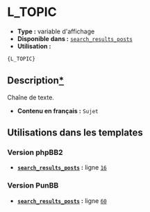 # L_TOPIC
* __Type :__ variable d'affichage
* __Disponible dans :__ [`search_results_posts`](../tpl/var/search_results_posts.md#readme)
* __Utilisation :__

```html
{L_TOPIC}
```

## Description[*](https://fa-tvars.appspot.com/var/L_TOPIC)
Chaîne de texte.

* __Contenu en français :__ `Sujet`

## Utilisations dans les templates

### Version phpBB2
* __[`search_results_posts`](../tpl/var/search_results_posts.md#readme) :__ ligne [`16`](../tpl/src/subsilver/search_results_posts.tpl#L16)

### Version PunBB
* __[`search_results_posts`](../tpl/var/search_results_posts.md#readme) :__ ligne [`60`](../tpl/src/punbb/search_results_posts.tpl#L60)